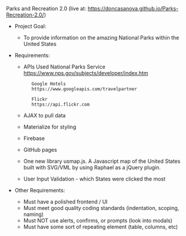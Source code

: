 Parks and Recreation 2.0 (live at: https://doncasanova.github.io/Parks-Recreation-2.0/)

 * Project Goal:

   * To provide information on the amazing National Parks within the United States

 * Requirements:

   * APIs Used
            National Parks Service
            https://www.nps.gov/subjects/developer/index.htm

            Google Hotels
            https://www.googleapis.com/travelpartner

            Flickr 
            https://api.flickr.com

   * AJAX to pull data
   * Materialize for styling
   * Firebase
   * GitHub pages

   * One new library
            usmap.js. A Javascript map of the United States built with SVG/VML by using Raphael as a jQuery plugin.

    * User Input Validation - which States were clicked the most

* Other Requirements:

   * Must have a polished frontend / UI
   * Must meet good quality coding standards (indentation, scoping, naming)
   * Must NOT use alerts, confirms, or prompts (look into modals)
   * Must have some sort of repeating element (table, columns, etc)
 
